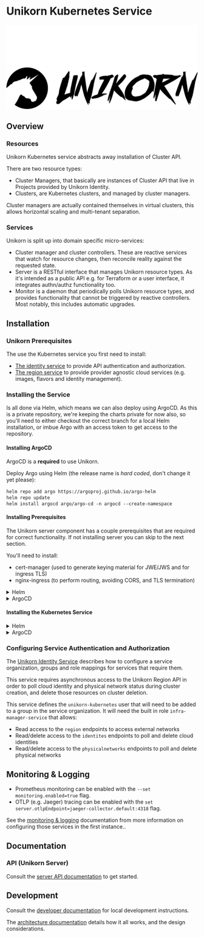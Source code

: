 # Unikorn Kubernetes Service

![Unikorn Logo](https://raw.githubusercontent.com/unikorn-cloud/assets/main/images/logos/light-on-dark/logo.svg#gh-dark-mode-only)
![Unikorn Logo](https://raw.githubusercontent.com/unikorn-cloud/assets/main/images/logos/dark-on-light/logo.svg#gh-light-mode-only)

## Overview

### Resources

Unikorn Kubernetes service abstracts away installation of Cluster API.

There are two resource types:

* Cluster Managers, that basically are instances of Cluster API that live in Projects provided by Unikorn Identity.
* Clusters, are Kubernetes clusters, and managed by cluster managers.

Cluster managers are actually contained themselves in virtual clusters, this allows horizontal scaling and multi-tenant separation.

### Services

Unikorn is split up into domain specific micro-services:

* Cluster manager and cluster controllers.
  These are reactive services that watch for resource changes, then reconcile reality against the requested state.
* Server is a RESTful interface that manages Unikorn resource types.
  As it's intended as a public API e.g. for Terraform or a user interface, it integrates authn/authz functionality too.
* Monitor is a daemon that periodically polls Unikorn resource types, and provides functionality that cannot be triggered by reactive controllers.
  Most notably, this includes automatic upgrades.

## Installation

### Unikorn Prerequisites

The use the Kubernetes service you first need to install:

* [The identity service](https://github.com/unikorn-cloud/identity) to provide API authentication and authorization.
* [The region service](https://github.com/unikorn-cloud/region) to provide provider agnostic cloud services (e.g. images, flavors and identity management).

### Installing the Service

Is all done via Helm, which means we can also deploy using ArgoCD.
As this is a private repository, we're keeping the charts private for now also, so you'll need to either checkout the correct branch for a local Helm installation, or imbue Argo with an access token to get access to the repository.

#### Installing ArgoCD

ArgoCD is a **required** to use Unikorn.

Deploy Argo using Helm (the release name is _hard coded_, don't change it yet please):

```
helm repo add argo https://argoproj.github.io/argo-helm
helm repo update
helm install argocd argo/argo-cd -n argocd --create-namespace
```

#### Installing Prerequisites

The Unikorn server component has a couple prerequisites that are required for correct functionality.
If not installing server you can skip to the next section.

You'll need to install:

* cert-manager (used to generate keying material for JWE/JWS and for ingress TLS)
* nginx-ingress (to perform routing, avoiding CORS, and TLS termination)

<details>
<summary>Helm</summary>

```shell
helm repo add jetstack https://charts.jetstack.io
helm repo add nginx https://helm.nginx.com/stable
helm repo update
helm install cert-manager jetstack/cert-manager -n cert-manager --create-namespace
helm install nginx-ingress nginx/nginx-ingress -n nginx-ingress --create-namespace --set controller.ingressClassResource.default=true
```
</details>

<details>
<summary>ArgoCD</summary>

```yaml
apiVersion: argoproj.io/v1alpha1
kind: Application
metadata:
  name: cert-manager
  namespace: argocd
spec:
  project: default
  source:
    chart: cert-manager
    helm:
      parameters:
      - name: installCRDs
        value: "true"
      releaseName: cert-manager
    repoURL: https://charts.jetstack.io
    targetRevision: v1.10.1
  destination:
    name: in-cluster
    namespace: cert-manager
  syncPolicy:
    automated:
      prune: true
      selfHeal: true
    syncOptions:
    - CreateNamespace=true
---
apiVersion: argoproj.io/v1alpha1
kind: Application
metadata:
  name: nginx-ingress
  namespace: argocd
spec:
  project: default
  source:
    chart: nginx-ingress
    helm:
      parameters:
      - name: controller.service.httpPort.enable
        value: "false"
      releaseName: nginx-ingress
    repoURL: https://helm.nginx.com/stable
    targetRevision: 0.16.1
  destination:
    name: in-cluster
    namespace: nginx-ingress
  syncPolicy:
    automated:
      prune: true
      selfHeal: true
    syncOptions:
    - CreateNamespace=true
```
</details>

#### Installing the Kubernetes Service

<details>
<summary>Helm</summary>

Create a `values.yaml` for the server component:
A typical `values.yaml` that uses cert-manager and ACME, and external DNS could look like:

```yaml
server:
  ingress:
    host: unikorn.unikorn-cloud.org
    clusterIssuer: letsencrypt-production
    externalDns: true
  oidc:
    issuer: https://identity.unikorn-cloud.org
```

```shell
helm install unikorn-kubernetes charts/kubernetes --namespace unikorn-kubernetes --create-namespace --values values.yaml
```
</details>

<details>
<summary>ArgoCD</summary>

```yaml
apiVersion: argoproj.io/v1alpha1
kind: Application
metadata:
  name: unikorn
  namespace: argocd
spec:
  project: default
  source:
    repoURL: https://unikorn-cloud.github.io/kubernetes
    chart: kubernetes
    targetRevision: v0.1.8
  destination:
    namespace: unikorn
    server: https://kubernetes.default.svc
  syncPolicy:
    automated:
      prune: true
      selfHeal: true
    syncOptions:
    - CreateNamespace=true
```
</details>

### Configuring Service Authentication and Authorization

The [Unikorn Identity Service](https://github.com/unikorn-cloud/identity) describes how to configure a service organization, groups and role mappings for services that require them.

This service requires asynchronous access to the Unikorn Region API in order to poll cloud identity and physical network status during cluster creation, and delete those resources on cluster deletion.

This service defines the `unikorn-kubernetes` user that will need to be added to a group in the service organization.
It will need the built in role `infra-manager-service` that allows:

* Read access to the `region` endpoints to access external networks
* Read/delete access to the `identites` endpoints to poll and delete cloud identities
* Read/delete access to the `physicalnetworks` endpoints to poll and delete physical networks

## Monitoring & Logging

* Prometheus monitoring can be enabled with the `--set monitoring.enabled=true` flag.
* OTLP (e.g. Jaeger) tracing can be enabled with the `set server.otlpEndpoint=jaeger-collector.default:4318` flag.

See the [monitoring & logging](docs/monitoring.md) documentation from more information on configuring those services in the first instance..

## Documentation

### API (Unikorn Server)

Consult the [server API documentation](pkg/server/README.md) to get started.

## Development

Consult the [developer documentation](DEVELOPER.md) for local development instructions.

The [architecture documentation](ARCHITECTURE.md) details how it all works, and the design considerations.
